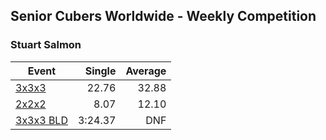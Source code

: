 ## Senior Cubers Worldwide - Weekly Competition
### Stuart Salmon

| Event | Single | Average |
| -- | --: | --: |
| [3x3x3](stuart_salmon/333.md) | 22.76 | 32.88 |
| [2x2x2](stuart_salmon/222.md) | 8.07 | 12.10 |
| [3x3x3 BLD](stuart_salmon/333bf.md) | 3:24.37 | DNF |

<!-- Global site tag (gtag.js) - Google Analytics -->
<script async src="https://www.googletagmanager.com/gtag/js?id=UA-86348435-3"></script>
<script>window.dataLayer = window.dataLayer || []; function gtag() {dataLayer.push(arguments);} gtag('js', new Date()); gtag('config', 'UA-86348435-3');</script>
